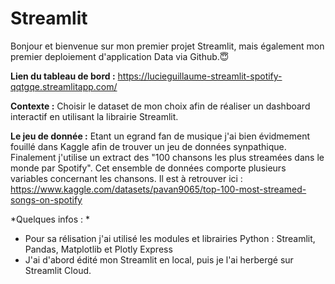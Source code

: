 # Streamlit

Bonjour et bienvenue sur mon premier projet Streamlit, mais également mon premier deploiement d'application Data via Github.😇

**Lien du tableau de bord :** https://lucieguillaume-streamlit-spotify-qqtgqe.streamlitapp.com/

**Contexte :** Choisir le dataset de mon choix afin de réaliser un dashboard interactif en utilisant la librairie Streamlit. 

**Le jeu de donnée :** Etant un egrand fan de musique j'ai bien évidmement fouillé dans Kaggle afin de trouver un jeu de données synpathique. Finalement j'utilise un extract des "100 chansons les plus streamées dans le monde par Spotify". Cet ensemble de données comporte plusieurs variables concernant les chansons. 
Il est à retrouver ici : https://www.kaggle.com/datasets/pavan9065/top-100-most-streamed-songs-on-spotify

*Quelques infos : *
- Pour sa rélisation j'ai utilisé les modules et librairies Python : Streamlit, Pandas, Matplotlib et Plotly Express
- J'ai d'abord édité mon Streamlit en local, puis je l'ai herbergé sur Streamlit Cloud.
